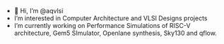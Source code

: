 - 👋 Hi, I’m @aqvlsi
-    I’m interested in Computer Architecture and VLSI Designs projects
-    I’m currently working on Performance Simulations of RISC-V architecture, Gem5 SImulator, Openlane synthesis, Sky130 and qflow.

